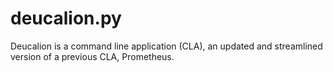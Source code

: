 # deucalion.py
Deucalion is a command line application (CLA), an updated and streamlined version of a previous CLA, Prometheus.
